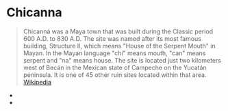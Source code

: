 # Chicanna

> Chicanná was a Maya town that was built during the Classic period 600 A.D. to 830 A.D. The site was named after its most famous building, Structure II, which means "House of the Serpent Mouth" in Mayan. In the Mayan language "chi" means mouth, "can" means serpent and "na" means house. The site is located just two kilometers west of Becán in the Mexican state of Campeche on the Yucatán peninsula. It is one of 45 other ruin sites located within that area. [Wikipedia](https://en.wikipedia.org/wiki/Chicann%C3%A1)


- [](https://software.intel.com/en-us/articles/iot-reference-implementation-face-access-control?elqTrackId=c5adda9eae774bd68d63409404dff28c&elqTrack=true)
- [](https://github.com/intel-iot-devkit/reference-implementation/tree/master/face-access-control)